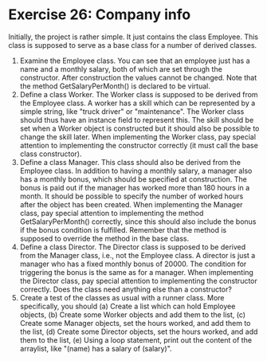 ﻿# Exercise 26: Company info

Initially, the project is rather simple. It just contains the class Employee. 
This class is supposed to serve as a base class for a number of derived classes.

  1. Examine the Employee class. You can see that an employee just has a name 
     and a monthly salary, both of which are set through the constructor. 
	 After construction the values cannot be changed. Note that the method 
	 GetSalaryPerMonth() is declared to be virtual.
  2. Define a class Worker. The Worker class is supposed to be derived from 
     the Employee class. A worker has a skill which can be represented by a 
	 simple string, like "truck driver" or "maintenance". The Worker class 
	 should thus have an instance field to represent this. The skill should 
	 be set when a Worker object is constructed but it should also be possible 
	 to change the skill later. When implementing the Worker class, pay 
	 special attention to implementing the constructor correctly (it must 
	 call the base class constructor).
  3. Define a class Manager. This class should also be derived from the 
     Employee class. In addition to having a monthly salary, a manager also 
	 has a monthly bonus, which should be specified at construction. The bonus 
	 is paid out if the manager has worked more than 180 hours in a month. 
	 It should be possible to specify the number of worked hours after the 
	 object has been created. When implementing the Manager class, pay special 
	 attention to implementing the method GetSalaryPerMonth() correctly, since 
	 this should also include the bonus if the bonus condition is fulfilled. 
	 Remember that the method is supposed to override the method in the base 
	 class.
  4. Define a class Director. The Director class is supposed to be derived 
     from the Manager class, i.e., not the Employee class. A director is just 
	 a manager who has a fixed monthly bonus of 20000. The condition for 
	 triggering the bonus is the same as for a manager. When implementing the 
	 Director class, pay special attention to implementing the constructor 
	 correctly. Does the class need anything else than a constructor?
  5. Create a test of the classes as usual with a runner class. More 
     specifically, you should (a) Create a list which can hold Employee 
	 objects, (b) Create some Worker objects and add them to the list, (c) 
	 Create some Manager objects, set the hours worked, and add them to the 
	 list, (d) Create some Director objects, set the hours worked, and add 
	 them to the list, (e) Using a loop statement, print out the content of 
	 the arraylist, like "(name) has a salary of (salary)".